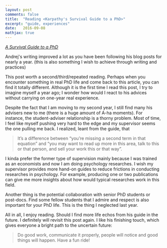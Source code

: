 ```yaml
---
layout: post
comments: false
title:  "Reading <Karpathy's Survival Guide to a PhD>"
excerpt: "guide, experiences"
date:   2016-09-08
mathjax: true
---
```


[*A Survival Guide to a PhD*](http://karpathy.github.io/2016/09/07/phd/)

Andrej's writing improved a lot as you have been following his blog posts for nearly a year. (this is also something I wish to achieve through writing and practices)

This post worth a second/third/repeated reading. Perhaps when you encounter something in real PhD life and come back to this article, you can find it totally different.
Although it is the first time I read this post, I try to imagine myself a year ago; I wonder how would I react to his advices without carrying on one-year real experience.

Despite the fact that I am moving to my second year, I still find many his advisers new to me (there is a huge amount of A-ha moments). For instance, the student-adviser relationship is a thorny problem. Most of time, I feel like myself pushing very hard to the edge and my supervisor seems the one pulling me back. I realized, leant from the guide, that 

> It’s a difference between “you’re missing a second term in that equation” and “you may want to read up more in this area, talk to this or that person, and sell your work this or that way”.

I kinda prefer the former type of supervision mainly because I was trained as an economists and now I am doing psychology researches. I wish my supervisor provides more hand-on guides to reduce frictions in conducting researches in psychology.
For example, producing one or two publications can give me more insights about how would typical researches work in this field.

Another thing is the potential collaboration with senior PhD students or post-docs. Find some fellow students that I admire and respect is also important for your PhD life.
This is the thing I neglected last year.

All in all, I enjoy reading. Should I find more life echos from his guide in the future. I definitely will revisit this post again. I like his finishing touch, which gives everyone a bright path to the uncertain future:

> Do good work, communicate it properly, people will notice and good things will happen. Have a fun ride!
